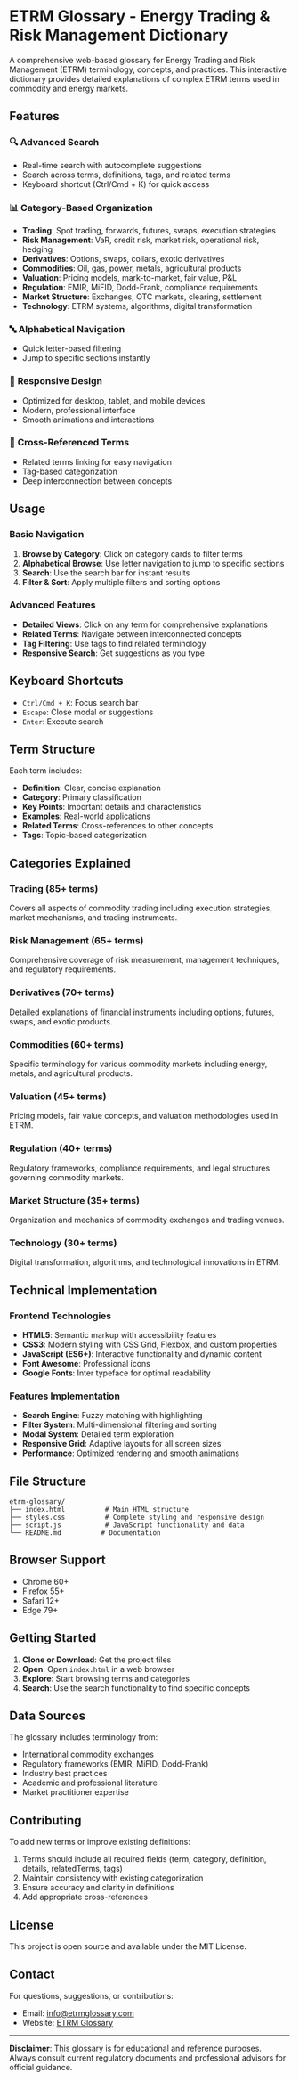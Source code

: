 # ETRM Glossary - Energy Trading & Risk Management Dictionary

A comprehensive web-based glossary for Energy Trading and Risk Management (ETRM) terminology, concepts, and practices. This interactive dictionary provides detailed explanations of complex ETRM terms used in commodity and energy markets.

## Features

### 🔍 **Advanced Search**
- Real-time search with autocomplete suggestions
- Search across terms, definitions, tags, and related terms
- Keyboard shortcut (Ctrl/Cmd + K) for quick access

### 📊 **Category-Based Organization**
- **Trading**: Spot trading, forwards, futures, swaps, execution strategies
- **Risk Management**: VaR, credit risk, market risk, operational risk, hedging
- **Derivatives**: Options, swaps, collars, exotic derivatives
- **Commodities**: Oil, gas, power, metals, agricultural products
- **Valuation**: Pricing models, mark-to-market, fair value, P&L
- **Regulation**: EMIR, MiFID, Dodd-Frank, compliance requirements
- **Market Structure**: Exchanges, OTC markets, clearing, settlement
- **Technology**: ETRM systems, algorithms, digital transformation

### 🔤 **Alphabetical Navigation**
- Quick letter-based filtering
- Jump to specific sections instantly

### 📱 **Responsive Design**
- Optimized for desktop, tablet, and mobile devices
- Modern, professional interface
- Smooth animations and interactions

### 🔗 **Cross-Referenced Terms**
- Related terms linking for easy navigation
- Tag-based categorization
- Deep interconnection between concepts

## Usage

### Basic Navigation
1. **Browse by Category**: Click on category cards to filter terms
2. **Alphabetical Browse**: Use letter navigation to jump to specific sections
3. **Search**: Use the search bar for instant results
4. **Filter & Sort**: Apply multiple filters and sorting options

### Advanced Features
- **Detailed Views**: Click on any term for comprehensive explanations
- **Related Terms**: Navigate between interconnected concepts
- **Tag Filtering**: Use tags to find related terminology
- **Responsive Search**: Get suggestions as you type

## Keyboard Shortcuts
- `Ctrl/Cmd + K`: Focus search bar
- `Escape`: Close modal or suggestions
- `Enter`: Execute search

## Term Structure

Each term includes:
- **Definition**: Clear, concise explanation
- **Category**: Primary classification
- **Key Points**: Important details and characteristics
- **Examples**: Real-world applications
- **Related Terms**: Cross-references to other concepts
- **Tags**: Topic-based categorization

## Categories Explained

### Trading (85+ terms)
Covers all aspects of commodity trading including execution strategies, market mechanisms, and trading instruments.

### Risk Management (65+ terms)
Comprehensive coverage of risk measurement, management techniques, and regulatory requirements.

### Derivatives (70+ terms)
Detailed explanations of financial instruments including options, futures, swaps, and exotic products.

### Commodities (60+ terms)
Specific terminology for various commodity markets including energy, metals, and agricultural products.

### Valuation (45+ terms)
Pricing models, fair value concepts, and valuation methodologies used in ETRM.

### Regulation (40+ terms)
Regulatory frameworks, compliance requirements, and legal structures governing commodity markets.

### Market Structure (35+ terms)
Organization and mechanics of commodity exchanges and trading venues.

### Technology (30+ terms)
Digital transformation, algorithms, and technological innovations in ETRM.

## Technical Implementation

### Frontend Technologies
- **HTML5**: Semantic markup with accessibility features
- **CSS3**: Modern styling with CSS Grid, Flexbox, and custom properties
- **JavaScript (ES6+)**: Interactive functionality and dynamic content
- **Font Awesome**: Professional icons
- **Google Fonts**: Inter typeface for optimal readability

### Features Implementation
- **Search Engine**: Fuzzy matching with highlighting
- **Filter System**: Multi-dimensional filtering and sorting
- **Modal System**: Detailed term exploration
- **Responsive Grid**: Adaptive layouts for all screen sizes
- **Performance**: Optimized rendering and smooth animations

## File Structure
```
etrm-glossary/
├── index.html          # Main HTML structure
├── styles.css          # Complete styling and responsive design
├── script.js           # JavaScript functionality and data
└── README.md          # Documentation
```

## Browser Support
- Chrome 60+
- Firefox 55+
- Safari 12+
- Edge 79+

## Getting Started

1. **Clone or Download**: Get the project files
2. **Open**: Open `index.html` in a web browser
3. **Explore**: Start browsing terms and categories
4. **Search**: Use the search functionality to find specific concepts

## Data Sources

The glossary includes terminology from:
- International commodity exchanges
- Regulatory frameworks (EMIR, MiFID, Dodd-Frank)
- Industry best practices
- Academic and professional literature
- Market practitioner expertise

## Contributing

To add new terms or improve existing definitions:
1. Terms should include all required fields (term, category, definition, details, relatedTerms, tags)
2. Maintain consistency with existing categorization
3. Ensure accuracy and clarity in definitions
4. Add appropriate cross-references

## License

This project is open source and available under the MIT License.

## Contact

For questions, suggestions, or contributions:
- Email: info@etrmglossary.com
- Website: [ETRM Glossary](https://etrmglossary.com)

---

**Disclaimer**: This glossary is for educational and reference purposes. Always consult current regulatory documents and professional advisors for official guidance. 